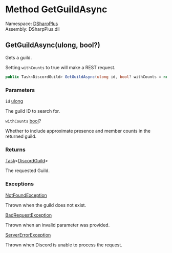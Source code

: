 # Method GetGuildAsync

Namespace: [DSharpPlus](DSharpPlus.md)  
Assembly: DSharpPlus.dll

## <a id="DSharpPlus_DiscordClient_GetGuildAsync_System_UInt64_System_Nullable_System_Boolean__"></a>GetGuildAsync\(ulong, bool?\)

Gets a guild.
<p>Setting <code class="paramref">withCounts</code> to true will make a REST request.</p>

```csharp
public Task<DiscordGuild> GetGuildAsync(ulong id, bool? withCounts = null)
```

### Parameters

`id` [ulong](https://learn.microsoft.com/dotnet/api/system.uint64)

The guild ID to search for.

`withCounts` [bool](https://learn.microsoft.com/dotnet/api/system.boolean)?

Whether to include approximate presence and member counts in the returned guild.

### Returns

[Task](https://learn.microsoft.com/dotnet/api/system.threading.tasks.task\-1)<[DiscordGuild](DSharpPlus.Entities.DiscordGuild.md)\>

The requested Guild.

### Exceptions

[NotFoundException](DSharpPlus.Exceptions.NotFoundException.md)

Thrown when the guild does not exist.

[BadRequestException](DSharpPlus.Exceptions.BadRequestException.md)

Thrown when an invalid parameter was provided.

[ServerErrorException](DSharpPlus.Exceptions.ServerErrorException.md)

Thrown when Discord is unable to process the request.

